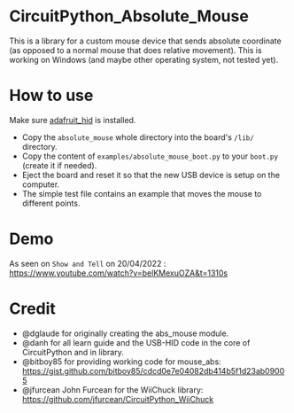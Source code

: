 # CircuitPython_Absolute_Mouse

This is a library for a custom mouse device that sends absolute coordinate (as opposed to a normal mouse that does relative movement).
This is working on Windows (and maybe other operating system, not tested yet).

# How to use

Make sure [adafruit_hid](https://github.com/adafruit/Adafruit_CircuitPython_HID) is installed.

- Copy the `absolute_mouse` whole directory into the board's `/lib/` directory.
- Copy the content of `examples/absolute_mouse_boot.py` to your `boot.py` (create it if needed).
- Eject the board and reset it so that the new USB device is setup on the computer.
- The simple test file contains an example that moves the mouse to different points.

# Demo

As seen on `Show and Tell` on 20/04/2022 : https://www.youtube.com/watch?v=belKMexuOZA&t=1310s

# Credit

* @dglaude for originally creating the abs_mouse module.
* @danh for all learn guide and the USB-HID code in the core of CircuitPython and in library.
* @bitboy85 for providing working code for mouse_abs: https://gist.github.com/bitboy85/cdcd0e7e04082db414b5f1d23ab09005
* @jfurcean John Furcean for the WiiChuck library: https://github.com/jfurcean/CircuitPython_WiiChuck

